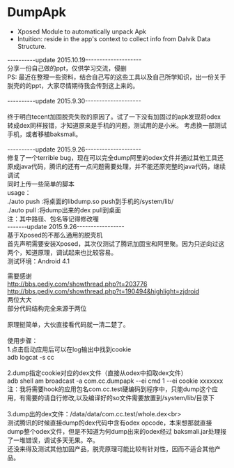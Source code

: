 # DumpApk
* Xposed Module to automatically unpack Apk
* Intuition: reside in the app's context to collect info from Dalvik Data Structure.

----------update 2015.10.19--------------------<br>
分享一份自己做的ppt，仅供学习交流，侵删<br>
PS: 最近在整理一些资料，结合自己写的这些工具以及自己所学知识，出一份关于脱壳的的ppt，大家尽情期待我会传到这上来的。<br>
<br>
----------update 2015.9.30--------------------<br>
<br>
终于明白tecent加固脱壳失败的原因了。试了一下没有加固过的apk发现将odex转成dex同样报错，才知道原来是手机的问题，测试用的是小米。
考虑换一部测试手机，或者移植baksmali。<br>
<br>
----------update 2015.9.26--------------------<br>
修复了一个terrible bug，现在可以完全dump阿里的odex文件并通过其他工具还原成java代码，腾讯的还有一点问题需要处理，并不能还原完整的java代码，继续调试<br>
同时上传一些简单的脚本<br>
usage：<br>
./auto push :将桌面的libdump.so push到手机的/system/lib/<br>
./auto pull :将dump出来的dex pull到桌面<br>
注：其中路径、包名等记得修改喔<br>
-------update 2015.9.26-----------------<br>
基于Xposed的不那么通用的脱壳机<br>
首先声明需要安装Xposed，其次仅测试了腾讯加固宝和阿里聚。因为只逆向过这两个，知道原理，调试起来也比较容易。<br>
测试环境：Android 4.1<br>

需要感谢<br>
http://bbs.pediy.com/showthread.php?t=203776<br>
http://bbs.pediy.com/showthread.php?t=190494&highlight=zjdroid<br>
两位大大<br>
部分代码结构完全来源于两位<br>
<br>
原理挺简单，大伙直接看代码就一清二楚了。<br>
<br>
使用步骤：<br>
1.点击启动应用后可以在log输出中找到cookie<br>
adb logcat -s cc<br>
<br>
2.dump指定cookie对应的dex文件（直接从odex中扣取dex文件）<br>
adb shell am broadcast -a com.cc.dumpapk --ei cmd 1 --ei cookie xxxxxxx<br>
注：我将需要hook的应用包名com.cc.test硬编码到程序中，只能dump这个应用，有需要的请自行修改,以及编译好的so文件需要放置到/system/lib/目录下<br>
<br>
3.dump出的dex文件：/data/data/com.cc.test/whole.dex\<br>
<br>
测试腾讯的时候直接dump的dex代码中含有odex opcode，本来想那就直接dump整个odex文件，但是不知道为何dump出来的odex经过
baksmali.jar处理报了一堆错误，调试多天无果。卒。<br>
还没来得及测试其他加固产品，脱壳原理可能比较有针对性，因而不适合其他产品。<br>
